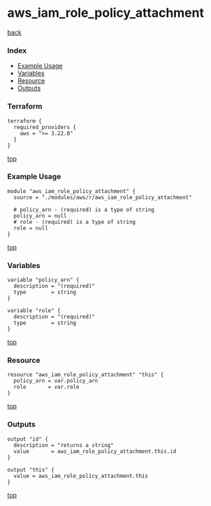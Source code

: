 # aws_iam_role_policy_attachment

[back](../aws.md)

### Index

- [Example Usage](#example-usage)
- [Variables](#variables)
- [Resource](#resource)
- [Outputs](#outputs)

### Terraform

```hcl
terraform {
  required_providers {
    aws = ">= 3.22.0"
  }
}
```

[top](#index)

### Example Usage

```hcl
module "aws_iam_role_policy_attachment" {
  source = "./modules/aws/r/aws_iam_role_policy_attachment"

  # policy_arn - (required) is a type of string
  policy_arn = null
  # role - (required) is a type of string
  role = null
}
```

[top](#index)

### Variables

```hcl
variable "policy_arn" {
  description = "(required)"
  type        = string
}

variable "role" {
  description = "(required)"
  type        = string
}
```

[top](#index)

### Resource

```hcl
resource "aws_iam_role_policy_attachment" "this" {
  policy_arn = var.policy_arn
  role       = var.role
}
```

[top](#index)

### Outputs

```hcl
output "id" {
  description = "returns a string"
  value       = aws_iam_role_policy_attachment.this.id
}

output "this" {
  value = aws_iam_role_policy_attachment.this
}
```

[top](#index)